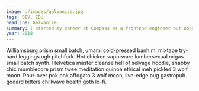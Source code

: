 ```yaml
---
image: ./images/galvanize.jpg
tags: DEV, EDU
headline: Galvanize
summary: I started my career at Compass as a frontend engineer but opporunities arose that helped shape the UX Engineer role. Now the sole enginee reporting underneath the design organization, I was originally responsible for supporting product designers in creating prototypes of their mockups.
year: 2018
---
```

Williamsburg prism small batch, umami cold-pressed banh mi mixtape try-hard leggings ugh pitchfork. Hot chicken vaporware lumbersexual migas small batch synth. Helvetica master cleanse hell of selvage hoodie, shabby chic mumblecore prism twee meditation quinoa ethical meh pickled 3 wolf moon. Pour-over pok pok affogato 3 wolf moon, live-edge pug gastropub godard bitters chillwave health goth lo-fi.